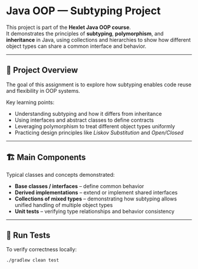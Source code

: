 # Java OOP — Subtyping Project

This project is part of the **Hexlet Java OOP course**.  
It demonstrates the principles of **subtyping**, **polymorphism**, and **inheritance** in Java, using collections and hierarchies to show how different object types can share a common interface and behavior.

---

## 🧩 Project Overview
The goal of this assignment is to explore how subtyping enables code reuse and flexibility in OOP systems.

Key learning points:
- Understanding subtyping and how it differs from inheritance  
- Using interfaces and abstract classes to define contracts  
- Leveraging polymorphism to treat different object types uniformly  
- Practicing design principles like *Liskov Substitution* and *Open/Closed*

---

## 🏗️ Main Components
Typical classes and concepts demonstrated:
- **Base classes / interfaces** – define common behavior  
- **Derived implementations** – extend or implement shared interfaces  
- **Collections of mixed types** – demonstrating how subtyping allows unified handling of multiple object types  
- **Unit tests** – verifying type relationships and behavior consistency

---

## 🧪 Run Tests
To verify correctness locally:
```bash
./gradlew clean test
